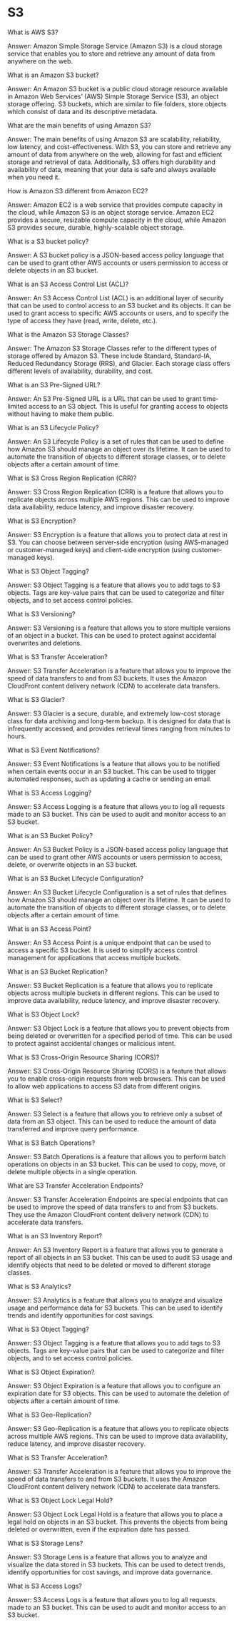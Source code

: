 # S3

What is AWS S3?

Answer: Amazon Simple Storage Service (Amazon S3) is a cloud storage service that enables you to store and retrieve any amount of data from anywhere on the web.

What is an Amazon S3 bucket?

Answer: An Amazon S3 bucket is a public cloud storage resource available in Amazon Web Services’ (AWS) Simple Storage Service (S3), an object storage offering. S3 buckets, which are similar to file folders, store objects which consist of data and its descriptive metadata.

What are the main benefits of using Amazon S3?

Answer: The main benefits of using Amazon S3 are scalability, reliability, low latency, and cost-effectiveness. With S3, you can store and retrieve any amount of data from anywhere on the web, allowing for fast and efficient storage and retrieval of data. Additionally, S3 offers high durability and availability of data, meaning that your data is safe and always available when you need it.

How is Amazon S3 different from Amazon EC2?

Answer: Amazon EC2 is a web service that provides compute capacity in the cloud, while Amazon S3 is an object storage service. Amazon EC2 provides a secure, resizable compute capacity in the cloud, while Amazon S3 provides secure, durable, highly-scalable object storage.

What is a S3 bucket policy?

Answer: A S3 bucket policy is a JSON-based access policy language that can be used to grant other AWS accounts or users permission to access or delete objects in an S3 bucket.

What is an S3 Access Control List (ACL)?

Answer: An S3 Access Control List (ACL) is an additional layer of security that can be used to control access to an S3 bucket and its objects. It can be used to grant access to specific AWS accounts or users, and to specify the type of access they have (read, write, delete, etc.).

What is the Amazon S3 Storage Classes?

Answer: The Amazon S3 Storage Classes refer to the different types of storage offered by Amazon S3. These include Standard, Standard-IA, Reduced Redundancy Storage (RRS), and Glacier. Each storage class offers different levels of availability, durability, and cost.

What is an S3 Pre-Signed URL?

Answer: An S3 Pre-Signed URL is a URL that can be used to grant time-limited access to an S3 object. This is useful for granting access to objects without having to make them public.

What is an S3 Lifecycle Policy?

Answer: An S3 Lifecycle Policy is a set of rules that can be used to define how Amazon S3 should manage an object over its lifetime. It can be used to automate the transition of objects to different storage classes, or to delete objects after a certain amount of time.

What is S3 Cross Region Replication (CRR)?

Answer: S3 Cross Region Replication (CRR) is a feature that allows you to replicate objects across multiple AWS regions. This can be used to improve data availability, reduce latency, and improve disaster recovery.

What is S3 Encryption?

Answer: S3 Encryption is a feature that allows you to protect data at rest in S3. You can choose between server-side encryption (using AWS-managed or customer-managed keys) and client-side encryption (using customer-managed keys).

What is S3 Object Tagging?

Answer: S3 Object Tagging is a feature that allows you to add tags to S3 objects. Tags are key-value pairs that can be used to categorize and filter objects, and to set access control policies.

What is S3 Versioning?

Answer: S3 Versioning is a feature that allows you to store multiple versions of an object in a bucket. This can be used to protect against accidental overwrites and deletions.

What is S3 Transfer Acceleration?

Answer: S3 Transfer Acceleration is a feature that allows you to improve the speed of data transfers to and from S3 buckets. It uses the Amazon CloudFront content delivery network (CDN) to accelerate data transfers.

What is S3 Glacier?

Answer: S3 Glacier is a secure, durable, and extremely low-cost storage class for data archiving and long-term backup. It is designed for data that is infrequently accessed, and provides retrieval times ranging from minutes to hours.

What is S3 Event Notifications?

Answer: S3 Event Notifications is a feature that allows you to be notified when certain events occur in an S3 bucket. This can be used to trigger automated responses, such as updating a cache or sending an email.

What is S3 Access Logging?

Answer: S3 Access Logging is a feature that allows you to log all requests made to an S3 bucket. This can be used to audit and monitor access to an S3 bucket.

What is an S3 Bucket Policy?

Answer: An S3 Bucket Policy is a JSON-based access policy language that can be used to grant other AWS accounts or users permission to access, delete, or overwrite objects in an S3 bucket.

What is an S3 Bucket Lifecycle Configuration?

Answer: An S3 Bucket Lifecycle Configuration is a set of rules that defines how Amazon S3 should manage an object over its lifetime. It can be used to automate the transition of objects to different storage classes, or to delete objects after a certain amount of time.

What is an S3 Access Point?

Answer: An S3 Access Point is a unique endpoint that can be used to access a specific S3 bucket. It is used to simplify access control management for applications that access multiple buckets.

What is an S3 Bucket Replication?

Answer: S3 Bucket Replication is a feature that allows you to replicate objects across multiple buckets in different regions. This can be used to improve data availability, reduce latency, and improve disaster recovery.

What is S3 Object Lock?

Answer: S3 Object Lock is a feature that allows you to prevent objects from being deleted or overwritten for a specified period of time. This can be used to protect against accidental changes or malicious intent.

What is S3 Cross-Origin Resource Sharing (CORS)?

Answer: S3 Cross-Origin Resource Sharing (CORS) is a feature that allows you to enable cross-origin requests from web browsers. This can be used to allow web applications to access S3 data from different origins.

What is S3 Select?

Answer: S3 Select is a feature that allows you to retrieve only a subset of data from an S3 object. This can be used to reduce the amount of data transferred and improve query performance.

What is S3 Batch Operations?

Answer: S3 Batch Operations is a feature that allows you to perform batch operations on objects in an S3 bucket. This can be used to copy, move, or delete multiple objects in a single operation.

What are S3 Transfer Acceleration Endpoints?

Answer: S3 Transfer Acceleration Endpoints are special endpoints that can be used to improve the speed of data transfers to and from S3 buckets. They use the Amazon CloudFront content delivery network (CDN) to accelerate data transfers.

What is an S3 Inventory Report?

Answer: An S3 Inventory Report is a feature that allows you to generate a report of all objects in an S3 bucket. This can be used to audit S3 usage and identify objects that need to be deleted or moved to different storage classes.

What is S3 Analytics?

Answer: S3 Analytics is a feature that allows you to analyze and visualize usage and performance data for S3 buckets. This can be used to identify trends and identify opportunities for cost savings.

What is S3 Object Tagging?

Answer: S3 Object Tagging is a feature that allows you to add tags to S3 objects. Tags are key-value pairs that can be used to categorize and filter objects, and to set access control policies.

What is S3 Object Expiration?

Answer: S3 Object Expiration is a feature that allows you to configure an expiration date for S3 objects. This can be used to automate the deletion of objects after a certain amount of time.

What is S3 Geo-Replication?

Answer: S3 Geo-Replication is a feature that allows you to replicate objects across multiple AWS regions. This can be used to improve data availability, reduce latency, and improve disaster recovery.

What is S3 Transfer Acceleration?

Answer: S3 Transfer Acceleration is a feature that allows you to improve the speed of data transfers to and from S3 buckets. It uses the Amazon CloudFront content delivery network (CDN) to accelerate data transfers.

What is S3 Object Lock Legal Hold?

Answer: S3 Object Lock Legal Hold is a feature that allows you to place a legal hold on objects in an S3 bucket. This prevents the objects from being deleted or overwritten, even if the expiration date has passed.

What is S3 Storage Lens?

Answer: S3 Storage Lens is a feature that allows you to analyze and visualize the data stored in S3 buckets. This can be used to detect trends, identify opportunities for cost savings, and improve data governance.

What is S3 Access Logs?

Answer: S3 Access Logs is a feature that allows you to log all requests made to an S3 bucket. This can be used to audit and monitor access to an S3 bucket.
